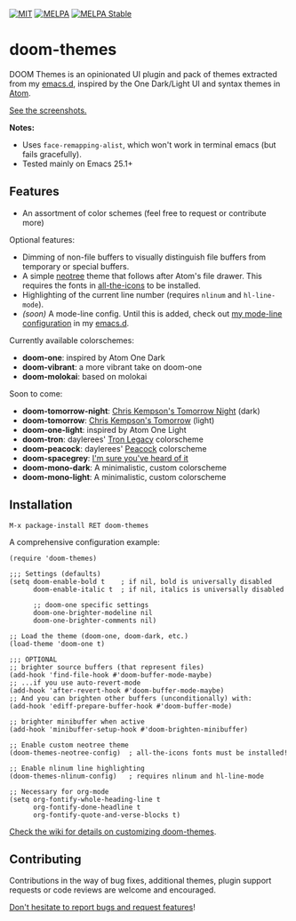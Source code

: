 [![MIT](https://img.shields.io/badge/license-MIT-green.svg)](./LICENSE)
[![MELPA](http://melpa.org/packages/doom-themes-badge.svg)](http://melpa.org/#/doom-themes)
[![MELPA Stable](http://stable.melpa.org/packages/doom-themes-badge.svg)](http://stable.melpa.org/#/doom-themes)

# doom-themes

DOOM Themes is an opinionated UI plugin and pack of themes extracted from my
[emacs.d], inspired by the One Dark/Light UI and syntax themes
in [Atom](http://atom.io).

[See the screenshots.][screenshots]

**Notes:**

+ Uses `face-remapping-alist`, which won't work in terminal emacs (but fails
  gracefully).
+ Tested mainly on Emacs 25.1+

## Features

+ An assortment of color schemes (feel free to request or contribute more)

Optional features:
+ Dimming of non-file buffers to visually distinguish file buffers from
  temporary or special buffers.
+ A simple [neotree] theme that follows after Atom's file drawer. This requires
  the fonts in [all-the-icons] to be installed.
+ Highlighting of the current line number (requires `nlinum` and
  `hl-line-mode`).
+ _(soon)_ A mode-line config. Until this is added, check
  out [my mode-line configuration][mode-line] in my [emacs.d].

Currently available colorschemes:
+ **doom-one**: inspired by Atom One Dark
+ **doom-vibrant**: a more vibrant take on doom-one
+ **doom-molokai**: based on molokai

Soon to come:
+ **doom-tomorrow-night**: [Chris Kempson's Tomorrow Night][tomorrow] (dark)
+ **doom-tomorrow**: [Chris Kempson's Tomorrow][tomorrow] (light)
+ **doom-one-light**: inspired by Atom One Light
+ **doom-tron**: daylerees' [Tron Legacy][daylerees] colorscheme
+ **doom-peacock**: daylerees' [Peacock][daylerees] colorscheme
+ **doom-spacegrey**: [I'm sure you've heard of it][spacegrey]
+ **doom-mono-dark**: A minimalistic, custom colorscheme
+ **doom-mono-light**: A minimalistic, custom colorscheme

## Installation

`M-x package-install RET doom-themes`

A comprehensive configuration example:

```emacs-lisp
(require 'doom-themes)

;;; Settings (defaults)
(setq doom-enable-bold t    ; if nil, bold is universally disabled
      doom-enable-italic t  ; if nil, italics is universally disabled

      ;; doom-one specific settings
      doom-one-brighter-modeline nil
      doom-one-brighter-comments nil)

;; Load the theme (doom-one, doom-dark, etc.)
(load-theme 'doom-one t)

;;; OPTIONAL
;; brighter source buffers (that represent files)
(add-hook 'find-file-hook #'doom-buffer-mode-maybe)
;; ...if you use auto-revert-mode
(add-hook 'after-revert-hook #'doom-buffer-mode-maybe)
;; And you can brighten other buffers (unconditionally) with:
(add-hook 'ediff-prepare-buffer-hook #'doom-buffer-mode)

;; brighter minibuffer when active
(add-hook 'minibuffer-setup-hook #'doom-brighten-minibuffer)

;; Enable custom neotree theme
(doom-themes-neotree-config)  ; all-the-icons fonts must be installed!

;; Enable nlinum line highlighting
(doom-themes-nlinum-config)   ; requires nlinum and hl-line-mode

;; Necessary for org-mode
(setq org-fontify-whole-heading-line t
      org-fontify-done-headline t
      org-fontify-quote-and-verse-blocks t)
```

[Check the wiki for details on customizing doom-themes][wiki].

## Contributing

Contributions in the way of bug fixes, additional themes, plugin support
requests or code reviews are welcome and encouraged.

[Don't hesitate to report bugs and request features][issues]!


[all-the-icons]: https://github.com/domtronn/all-the-icons.el
[config]: https://github.com/hlissner/.emacs.d/tree/master/modules/ui/doom-modeline
[daylerees]: http://daylerees.github.io/
[emacs.d]: https://github.com/hlissner/.emacs.d
[issues]: https://github.com/hlissner/emacs-doom-theme/issues
[mode-line]: https://github.com/hlissner/.emacs.d/blob/master/core/core-modeline.el
[neotree]: https://github.com/jaypei/emacs-neotree
[screenshots]: https://github.com/hlissner/emacs-doom-theme/tree/screenshots
[spacegrey]: http://kkga.github.io/spacegray/
[tomorrow]: https://github.com/ChrisKempson/Tomorrow-Theme
[wiki]: https://github.com/hlissner/emacs-doom-theme/wiki
